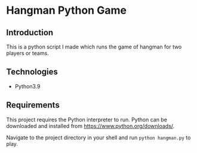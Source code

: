 # Hangman Python Game
## Introduction
This is a python script I made which runs the game of hangman for two players or teams.

## Technologies
- Python3.9

## Requirements
This project requires the Python interpreter to run. Python can be downloaded and installed from https://www.python.org/downloads/.

Navigate to the project directory in your shell and run `python hangman.py` to play.
